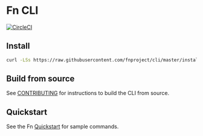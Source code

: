 # Fn CLI
[![CircleCI](https://circleci.com/gh/fnproject/cli.svg?style=svg)](https://circleci.com/gh/fnproject/cli)

## Install

```sh
curl -LSs https://raw.githubusercontent.com/fnproject/cli/master/install | sh
```

## Build from source

See [CONTRIBUTING](https://github.com/fnproject/cli/blob/master/CONTRIBUTING.md) for instructions to build the CLI from source.

## Quickstart

See the Fn [Quickstart](https://github.com/fnproject/fn/blob/master/README.md) for sample commands.
